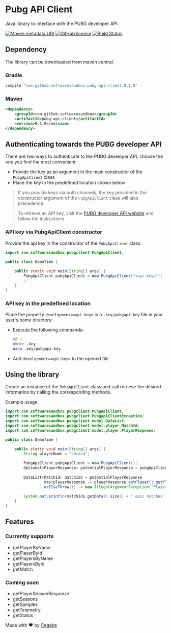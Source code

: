 # Pubg API Client
Java library to interface with the PUBG developer API.

[![Maven metadata URI](https://img.shields.io/maven-metadata/v/http/central.maven.org/maven2/com/github/softwaresandbox/pubg-api-client/maven-metadata.xml.svg?color=blue)]()
[![GitHub license](https://img.shields.io/github/license/SoftwareSandbox/pubg-api-client.svg)](https://github.com/softwaresandbox/pubg-api-client/blob/master/LICENSE)
[![Build Status](https://travis-ci.org/SoftwareSandbox/pubg-api-client.svg)](https://travis-ci.org/softwaresandbox/pubg-api-client)

## Dependency
The library can be downloaded from maven central.

### Gradle
```groovy
compile "com.github.softwaresandbox:pubg-api-client:0.1.0"
```

### Maven
```xml
<dependency>
    <groupId>com.github.softwaresandbox</groupId>
    <artifactId>pubg-api-client</artifactId>
    <version>0.1.0</version>
</dependency>
```

## Authenticating towards the PUBG developer API
There are two ways to authenticate to the PUBG developer API, choose the one you find the most convenient:
- Provide the key as an argument in the main constructor of the `PubgApiClient` class
- Place the key in the predefined location shown below

> If you provide keys via both channels, the key provided in the constructor argument of the `PubgApiClient` class will take precedence.

> To retrieve an API key, visit the [PUBG developer API website](https://documentation.playbattlegrounds.com/en/api-keys.html) and follow the instructions.

### API key via PubgApiClient constructor
Provide the api key in the constructor of the `PubgApiClient` class.

```java
import com.softwaresandbox.pubgclient.PubgApiClient;

public class DemoTime {
    
    public static void main(String[] args) {
        PubgApiClient pubgApiClient = new PubgApiClient("<api-key>");
        // ..
    }
}
```

### API key in the predefined location
Place the property `development=<api-key>` in a `.key/pubgapi.key` file in your user's home directory:

- Execute the following commands:
    ```bash
    cd ~
    mkdir .key
    nano .key/pubgapi.key
    ```
- Add `development=<api-key>` to the opened file

## Using the library
Create an instance of the `PubgApiClient` class and call retrieve the desired information by calling the corresponding methods.  

Example usage:
```java
import com.softwaresandbox.pubgclient.PubgApiClient;
import com.softwaresandbox.pubgclient.PubgApiClientException;
import com.softwaresandbox.pubgclient.model.DataList;
import com.softwaresandbox.pubgclient.model.player.MatchId;
import com.softwaresandbox.pubgclient.model.player.PlayerResponse;

public class DemoTime {

    public static void main(String[] args) {
        String playerName = "shroud";
        
        PubgApiClient pubgApiClient = new PubgApiClient();
        Optional<PlayerResponse> potentialPlayerResponse = pubgApiClient.getPlayerByName(playerName, "pc-na");
    
        DataList<MatchId> matchIds = potentialPlayerResponse
                .map(playerResponse -> playerResponse.getPlayer().getPlayerRelationships().getMatchIds())
                .orElseThrow(() -> new IllegalArgumentException("Player " + playerName + " not found!"));
    
        System.out.println(matchIds.getData().size() + " epic matches found for player " + playerName);
    }
}
```

## Features

### Currently supports
- getPlayerByName
- getPlayerById
- getPlayersByName
- getPlayersById
- getMatch

### Coming soon
- getPlayerSeasonResponse
- getSeasons
- getSamples
- getTelemetry
- getStatus


Made with :heart: by [Cegeka](https://www.cegeka.com/)